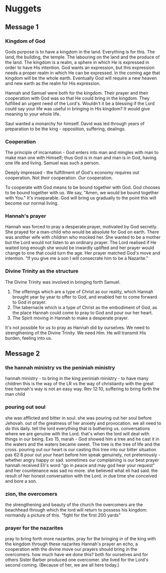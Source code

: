 # Nuggets

## Message 1

### Kingdom of God

Gods purpose is to have a kingdom in the land. Everything is for this. The land, the building, the temple. The labouring on the land and the produce of the land. The kingdom is a realm, a sphere in which He is expressed in order to have His intention. God wants an expression, but this expression needs a proper realm in which He can be expressed. In the coming age that kingdom will be the whole earth. Eventually God will require a new heaven and new earth as the realm for His expression.

Hannah and Samuel were both for the kingdom. Their prayer and their cooperation with God was so that He could bring in the kingdom. They fulfilled an urgent need of the Lord's. Wouldn't it be a blessing if the Lord could say your life was useful in bringing in His kingdom? It would give meaning to your whole life.

Saul wanted a monarchy for himself. David was led through years of preparation to be the king - opposition, suffering, dealings.

### Cooperation 

The principle of incarnation - God enters into man and mingles with man to make man one with Himself; thus God is in man and man is in God, having one life and living. Samuel was such a person.

Deeply impressed - the fulfillment of God's economy requires out cooperation. Not *their* cooperation. *Our* cooperation.

To cooperate with God means to be bound together with God. God chooses to be bound together with us. We say, "Amen, we would be bound together with You." It's inseparable. God will bring us gradually to the point this will become our normal living.

### Hannah's prayer

Hannah was forced to pray a desperate prayer, motivated by God secretly. She prayed for a man-child who would be absolute for God on earth. There was another wife with children who mocked her. She wanted to be a mother but the Lord would not listen to an ordinary prayer. The Lord realised if He waited long enough she would be inwardly uplifted and her prayer would change to one that could turn the age. Her prayer matched God's move and intention. "If you give me a son I will consecrate him to be a Nazarite."

### Divine Trinity as the structure

The Divine Trinity was involved in bringing forth Samuel.

1. The offerings which are a type of Christ as our reality, which Hannah brought year by year to offer to God, and enabled her to come forward to God in prayer.
2. The tabernacle which is a type of Christ as the embodiment of God, as the place Hannah could come to pray to God and pour our her heart.
3. The Spirit moving in Hannah to make a desperate prayer.

It's not possible for us to pray as Hannah did by ourselves. We need to strengthening of the Divine Trinity. We need Him. He will transmit His burden, feeling into us.


## Message 2
### the hannah ministry vs the peniniah ministry
hannah ministry - to bring in the king
peniniah ministry - to have many children
this is the way of the LR vs the way of christianity with the great tree
hannah's way is not an easy way. Rev 12:10, suffering to bring forth the man child

### pouring out soul
she was afflicted and bitter in soul. she was pouring out her soul before Jehovah. out of the greatness of her anxiety and provocation. we all need to do this daily. tell the lord everything that is bothering us. conversations where we are genuine with the Lord. that's when the lord will deal with things in our being.
Exo 15, marah - God showed him a tree and he cast it in the waters and the waters became sweet. The tree is the tree of life and the cross. pouring out our heart is our casting this tree into our bitter situation
pas 62:8 pour out your heart before him
speak genuinely, not preteniously - whether angry happy or sad. sometimes our complaining is our best prayer
hannah received Eli's word "go in peace and may god hear your request" and her countenance was sad no more. she believed what eli had said. the result of her honest conversation with the Lord. in due time she conceived and bore a son.

### zion, the overcomers
the strengthening and beauty of the church
the overcomers are the beachhead through which the lord will return to possess his kingdom. normandy a picture of this. "fight for the first 200 yards"

### prayer for the nazarites
pray to bring forth more nazarites. pray for the bringing in of the king with the kingdom through these nazarites
Hannah's prayer an echo, a cooperation with the divine move
our prayers should bring in the overcomers. how much have we done this? both for ourselves and for others
Sister Barber produced one overcomer. she lived for the Lord's second coming. (Because of her, we are all here today.)


